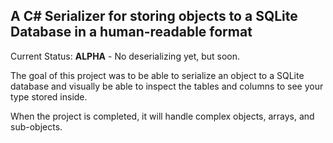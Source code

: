 A C# Serializer for storing objects to a SQLite Database in a human-readable format
-----------------------------------------------------------------------------------
Current Status: **ALPHA** - No deserializing yet, but soon.

The goal of this project was to be able to serialize an object to a SQLite database
and visually be able to inspect the tables and columns to see your type stored
inside.

When the project is completed, it will handle complex objects, arrays, and
sub-objects.
